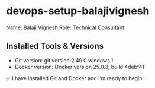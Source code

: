 # devops-setup-balajivignesh

Name: Balaji Vignesh
Role: Technical Consultant

## Installed Tools & Versions
- Git version: git version 2.49.0.windows.1
- Docker version: Docker version 25.0.3, build 4debf41

✅ I have installed Git and Docker and I’m ready to begin!
